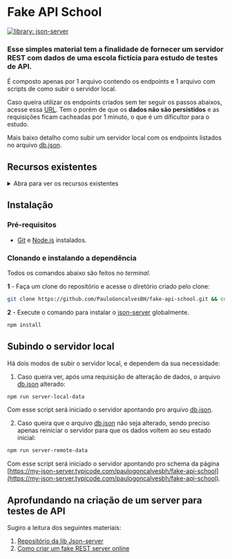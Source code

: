 


# Fake API School

[![library: json-server](https://img.shields.io/badge/library-json--server-blue)](https://www.npmjs.com/package/json-server)

### Esse simples material tem a finalidade de fornecer um servidor REST com dados de uma escola fictícia para estudo de testes de API.

É composto apenas por 1 arquivo contendo os endpoints e 1 arquivo com scripts de como subir o servidor local.

Caso queira utilizar os endpoints criados sem ter seguir os passos abaixos,
acesse essa [URL](https://my-json-server.typicode.com/paulogoncalvesbh/fake-api-school). Tem o porém de que os **dados não são persistidos** e as requisições ficam cacheadas por 1 minuto, o que é um dificultor para o estudo.

Mais baixo detalho como subir um servidor local com os endpoints listados no arquivo [db.json](/db.json).

## Recursos existentes 

  <details><p><summary>Abra para ver os recursos existentes</summary>

1. turmas
    1. id
    2. descricao
    3. horario
        1. turno
        2. segunda
        3. terca
        4. quarta
        5. quinta
        6. sexta
    4. alunos
        1. idAluno

2. alunos
    1. id
    2. nome
    3. anoNascimento

3. professores
    1. id
    2. idDisciplina
    3. nome

4. locais
    1. id
    2. nome

5. disciplinas
    1. id
    2. idLocal
    3. nome
</p> </details>

## Instalação
### Pré-requisitos

- [Git](https://git-scm.com/download/) e [Node.js](https://nodejs.org/en/download/) instalados.

### Clonando e instalando a dependência

Todos os comandos abaixo são feitos no _terminal_.

**1** - Faça um clone do repositório e acesse o diretório criado pelo clone:

```sh
git clone https://github.com/PauloGoncalvesBH/fake-api-school.git && cd fake-api-school
```

**2** - Execute o comando para instalar o [json-server](https://www.npmjs.com/package/json-server) globalmente.

```sh
npm install
```

## Subindo o servidor local

Há dois modos de subir o servidor local, e dependem da sua necessidade:

1. Caso queira ver, após uma requisição de alteração de dados, o arquivo [db.json](/db.json) alterado:

```sh
npm run server-local-data
```
Com esse script será iniciado o servidor apontando pro arquivo [db.json](/db.json).

2. Caso queira que o arquivo [db.json](/db.json) não seja alterado, sendo preciso apenas reiniciar o servidor para que os dados voltem ao seu estado inicial:

```sh
npm run server-remote-data
```
Com esse script será iniciado o servidor apontando pro schema da página [https://my-json-server.typicode.com/paulogoncalvesbh/fake-api-school](https://my-json-server.typicode.com/paulogoncalvesbh/fake-api-school).

## Aprofundando na criação de um server para testes de API
Sugiro a leitura dos seguintes materiais:
1. [Repositório da lib Json-server](https://github.com/typicode/json-server)
2. [Como criar um fake REST server online](https://my-json-server.typicode.com)
